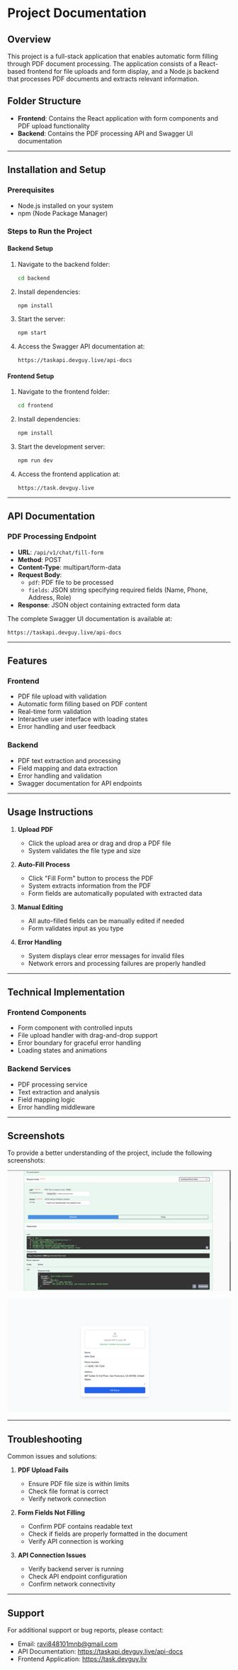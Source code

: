 # Project Documentation

## Overview
This project is a full-stack application that enables automatic form filling through PDF document processing. The application consists of a React-based frontend for file uploads and form display, and a Node.js backend that processes PDF documents and extracts relevant information.

## Folder Structure
- **Frontend**: Contains the React application with form components and PDF upload functionality
- **Backend**: Contains the PDF processing API and Swagger UI documentation

---

## Installation and Setup

### Prerequisites
- Node.js installed on your system
- npm (Node Package Manager)

### Steps to Run the Project

#### Backend Setup
1. Navigate to the backend folder:
   ```bash
   cd backend
   ```
2. Install dependencies:
   ```bash
   npm install
   ```
3. Start the server:
   ```bash
   npm start
   ```
4. Access the Swagger API documentation at:
   ```
   https://taskapi.devguy.live/api-docs
   ```

#### Frontend Setup
1. Navigate to the frontend folder:
   ```bash
   cd frontend
   ```
2. Install dependencies:
   ```bash
   npm install
   ```
3. Start the development server:
   ```bash
   npm run dev
   ```
4. Access the frontend application at:
   ```
   https://task.devguy.live
   ```

---

## API Documentation

### PDF Processing Endpoint
- **URL**: `/api/v1/chat/fill-form`
- **Method**: POST
- **Content-Type**: multipart/form-data
- **Request Body**:
  - `pdf`: PDF file to be processed
  - `fields`: JSON string specifying required fields (Name, Phone, Address, Role)
- **Response**: JSON object containing extracted form data

The complete Swagger UI documentation is available at:
```
https://taskapi.devguy.live/api-docs
```

---

## Features

### Frontend
- PDF file upload with validation
- Automatic form filling based on PDF content
- Real-time form validation
- Interactive user interface with loading states
- Error handling and user feedback

### Backend
- PDF text extraction and processing
- Field mapping and data extraction
- Error handling and validation
- Swagger documentation for API endpoints

---

## Usage Instructions

1. **Upload PDF**
   - Click the upload area or drag and drop a PDF file
   - System validates the file type and size

2. **Auto-Fill Process**
   - Click "Fill Form" button to process the PDF
   - System extracts information from the PDF
   - Form fields are automatically populated with extracted data

3. **Manual Editing**
   - All auto-filled fields can be manually edited if needed
   - Form validates input as you type

4. **Error Handling**
   - System displays clear error messages for invalid files
   - Network errors and processing failures are properly handled

---

## Technical Implementation

### Frontend Components
- Form component with controlled inputs
- File upload handler with drag-and-drop support
- Error boundary for graceful error handling
- Loading states and animations

### Backend Services
- PDF processing service
- Text extraction and analysis
- Field mapping logic
- Error handling middleware

---

## Screenshots
To provide a better understanding of the project, include the following screenshots:

![Swagger UI homepage](assets/1.png)

![Frontend homepage](assets/3.png)

---

## Troubleshooting

Common issues and solutions:

1. **PDF Upload Fails**
   - Ensure PDF file size is within limits
   - Check file format is correct
   - Verify network connection

2. **Form Fields Not Filling**
   - Confirm PDF contains readable text
   - Check if fields are properly formatted in the document
   - Verify API connection is working

3. **API Connection Issues**
   - Verify backend server is running
   - Check API endpoint configuration
   - Confirm network connectivity

---

## Support

For additional support or bug reports, please contact:
- Email: ravi848101mnb@gmail.com
- API Documentation: https://taskapi.devguy.live/api-docs
- Frontend Application: https://task.devguy.liv